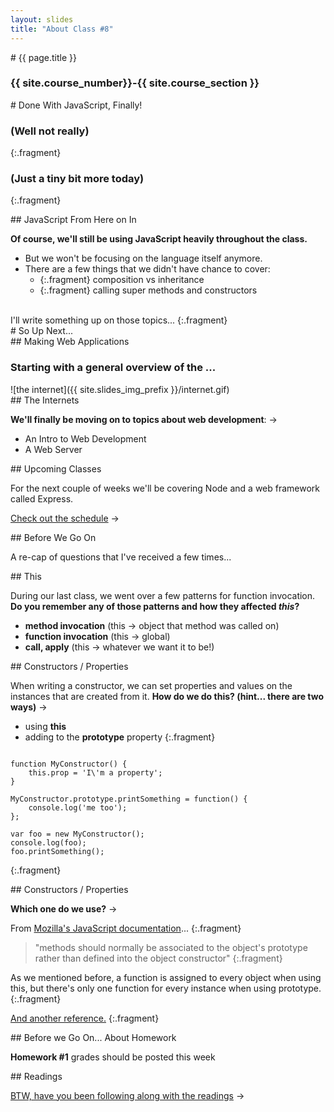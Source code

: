 ```yaml
---
layout: slides
title: "About Class #8"
---
```

<section markdown="block" class="intro-slide">
# {{ page.title }}

### {{ site.course_number}}-{{ site.course_section }}

<p><small></small></p>
</section>

<section markdown="block">
# Done With JavaScript, Finally!

### (Well not really)
{:.fragment}

### (Just a tiny bit more today)
{:.fragment}
</section>

<section markdown="block">
## JavaScript From Here on In

__Of course, we'll still be using JavaScript heavily throughout the class.__ 

* But we won't be focusing on the language itself anymore. 
* There are a few things that we didn't have chance to cover:
	* {:.fragment} composition vs inheritance
	* {:.fragment} calling super methods and constructors

<br>
I'll write something up on those topics...
{:.fragment}
</section>


<section markdown="block">
# So Up Next...
</section>


<section markdown="block">
## Making Web Applications

### Starting with a general overview of the ...
<div markdown="block" class="img">
![the internet]({{ site.slides_img_prefix }}/internet.gif)
</div>
</section>

<section markdown="block">
## The Internets

__We'll finally be moving on to topics about web development__: &rarr;

* An Intro to Web Development
* A Web Server

</section>

<section markdown="block">
## Upcoming Classes

For the next couple of weeks we'll be covering Node and a web framework called Express.

[Check out the schedule](../../schedule.html#class08) &rarr;
</section>

<section markdown="block">
## Before We Go On

A re-cap of questions that I've received a few times...

</section>
<section markdown="block">
## This

During our last class, we went over a few patterns for function invocation.  __Do you remember any of those patterns and how they affected _this_?__

* __method invocation__ (this &rarr; object that method was called on)
* __function invocation__ (this &rarr; global)
* __call, apply__ (this &rarr; whatever we want it to be!)

</section>

<section markdown="block">
## Constructors / Properties

When writing a constructor, we can set properties and values on the instances that are created from it. __How do we do this? (hint... there are two ways)__ &rarr;

* using __this__
* adding to the __prototype__ property
{:.fragment}

<pre><code data-trim contenteditable>
function MyConstructor() {
	this.prop = 'I\'m a property';
}

MyConstructor.prototype.printSomething = function() {
	console.log('me too');
};

var foo = new MyConstructor();
console.log(foo);
foo.printSomething();
</code></pre>
{:.fragment}
</section>

<section markdown="block">
## Constructors / Properties

__Which one do we use?__ &rarr;

From [Mozilla's JavaScript documentation](https://developer.mozilla.org/en-US/docs/Web/JavaScript/Guide/Closures#Performance_considerations)...
{:.fragment}

> "methods should normally be associated to the object's prototype rather than defined into the object constructor"
{:.fragment}

As we mentioned before, a function is assigned to every object when using this, but there's only one function for every instance when using prototype.
{:.fragment}

[And another reference.](http://stackoverflow.com/questions/12180790/defining-methods-via-prototype-vs-using-this-in-the-constructor-really-a-perfo)
{:.fragment}
</section>

<section markdown="block">
## Before we Go On... About Homework

__Homework #1__ grades should be posted this week

</section>

<section markdown="block">
## Readings

[BTW, have you been following along with the readings](../../schedule.html#class08) &rarr;

</section>
